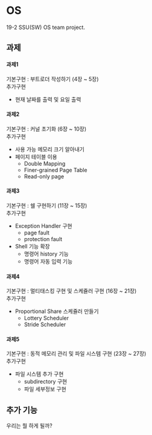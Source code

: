 # OS
19-2 SSU(SW) OS team project.

## 과제
#### 과제1
기본구현 : 부트로더 작성하기 (4장 ~ 5장)     
추가구현
  - 현재 날짜를 출력 및 요일 출력

#### 과제2
기본구현 : 커널 초기화 (6장 ~ 10장)    
추가구현
  - 사용 가능 메모리 크기 알아내기
  - 페이지 테이블 이용
    - Double Mapping
    - Finer-grained Page Table
    - Read-only page

#### 과제3
기본구현 : 쉘 구현하기 (11장 ~ 15장)   
추가구현
  - Exception Handler 구현
    - page fault
    - protection fault
  - Shell 기능 확장
    - 명령어 history 기능
    - 명령어 자동 입력 기능

#### 과제4
기본구현 : 멀티태스킹 구현 및 스케쥴러 구현 (16장 ~ 21장)   
추가구현
  - Proportional Share 스케쥴러 만들기
    - Lottery Scheduler
    - Stride Scheduler

#### 과제5
기본구현 : 동적 메모리 관리 및 파일 시스템 구현 (23장 ~ 27장)   
추가구현
  - 파일 시스템 추가 구현
    - subdirectory 구현
    - 파일 세부정보 구현

## 추가 기능
우리는 뭘 하게 될까?
